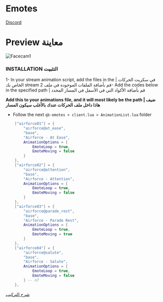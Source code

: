 # Emotes

[Discord](https://discord.gg/PWnxxHcpbr)

# Preview معاينة
![Facecam1](https://cdn.discordapp.com/attachments/871614457703460864/1218719110213537912/1211.png)

### INSTALLATION التثبيت
1- In your stream animation script, add the files in the | في سكربت الحركات الخاص بك stream قم بأضافة الملفات الموجودة في ملف
2- Add the codes below in the specified path | قم بأضافة الأكواد التي في الأسفل في المسار المحدد

**Add this to your animations file, and it will most likely be the path | ضيف هاذا داخل ملف الحركات عندك بالأغلب سيكون المسار**

- Follow the next `qb-emotes > client.lua > AnimationList.lua` folder

```lua
    ["airforce01"] = { 
        "airforce@at_ease",
        "base",
        "Airforce - At Ease",
        AnimationOptions = {
            EmoteLoop = true,
            EmoteMoving = false
        }
    },
    ["airforce02"] = { 
        "airforce@attention",
        "base",
        "Airforce - Attention",
        AnimationOptions = {
            EmoteLoop = true,
            EmoteMoving = false
        }
    },
    ["airforce03"] = { 
        "airforce@parade_rest",
        "base",
        "Airforce - Parade Rest",
        AnimationOptions = {
            EmoteLoop = true,
            EmoteMoving = true
        } 
    },
    ["airforce04"] = {
        "airforce@salute",
        "base",
        "Airforce - Salute",
        AnimationOptions = {
            EmoteLoop = true,
            EmoteMoving = false
        } -- n7
    },
```


[شرح التركيب](#emotes)
